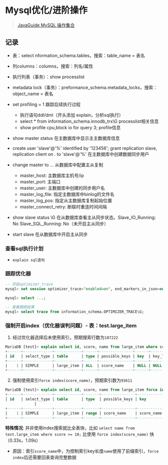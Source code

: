 # Mysql优化/进阶操作

> [JavaGuide MySQL 操作集合](https://github.com/Snailclimb/JavaGuide/blob/main/docs/database/mysql/a-thousand-lines-of-mysql-study-notes.md)

## 记录

- 表：select nformation_schema.tables，搜索：table_name = 表名

- 列columns：columns，搜索：列名/属性

- 执行列表（事务）：show processlist

- metadata lock（事务）：preformance_schema.metadata_locks，搜索：object_name = 表名

- set profiling = 1 跟踪后续执行过程
    - 执行语句ddl/dml（开头添加 explain，分析sql执行）
    - select * from information_schema.innodb_trx\G processlist相关信息
    - show profile cpu,block io for query 3; profile信息
- show master status 在主数据库中显示主主数据库信息

- create user 'slave'@'%' identified by '123456'; grant replication slave, replication client on *.* to 'slave'@'%' 在主数据库中创建数据同步用户

- change master to ... 从数据库中配置主从复制
    - master_host: 主数据库主机号/ip
    - master_port: 主端口
    - master_user: 主数据库中创建的同步用户名
    - master_log_file: 指定主数据库中binlog的文件名
    - master_log_pos: 指定从主数据库复制起始位置
    - master_connect_retry: 断联时重连时间间隔

- show slave status \G 在从数据库查看主从同步状态。Slave_IO_Running: No Slave_SQL_Running: No（未开启主从同步）

- start slave 在从数据库中开启主从同步
  
### 查看sql执行计划

- `explain sql语句`

### 跟踪优化器

```sql
-- 开启optimizer_trace
mysql> set session optimizer_trace="enabled=on", end_markers_in_json=on;

mysql> select ...;

-- 查看跟踪结果
mysql> select trace from information_schema.OPTIMIZER_TRACE\G;
```

### 强制开启index（优化器误判问题）- 表：test.large_item

1. 经过优化器选择后未使用索引，预期搜索行数为`187222`

```sql
MariaDB [test]> explain select id, score, name from large_item where score >= 15510 and name like '%name';
+------+-------------+------------+------+---------------+------+---------+------+--------+-------------+
| id   | select_type | table      | type | possible_keys | key  | key_len | ref  | rows   | Extra       |
+------+-------------+------------+------+---------------+------+---------+------+--------+-------------+
|    1 | SIMPLE      | large_item | ALL  | score_name    | NULL | NULL    | NULL | 187222 | Using where |
+------+-------------+------------+------+---------------+------+---------+------+--------+-------------+
```

2. 强制使用索引`force index(score_name)`，预期索引数为`93611`
```sql
MariaDB [test]> explain select id, score, name from large_item force index(score_name) where score >= 10 and name like '%name';
+------+-------------+------------+-------+---------------+------------+---------+------+-------+------------------------------------+
| id   | select_type | table      | type  | possible_keys | key        | key_len | ref  | rows  | Extra
             |
+------+-------------+------------+-------+---------------+------------+---------+------+-------+------------------------------------+
|    1 | SIMPLE      | large_item | range | score_name    | score_name | 4       | NULL | 93611 | Using index condition; Using where |
+------+-------------+------------+-------+---------------+------------+---------+------+-------+------------------------------------+
```

**特殊情况**: 并非使用index搜索就比全表快，比如 `select name from test.large_item where score >= 10;` 比使用 `force index(score_name)` 快（0.33s，1.09s）

- 原因：索引`score_name`中，为控制索引key长度`name`使用了前缀索引，`force index`后还需要回表查询完整数据